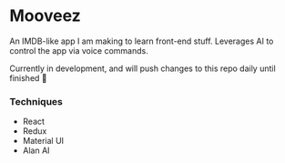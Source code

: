# Mooveez

An IMDB-like app I am making to learn front-end stuff. Leverages AI to control the app via voice commands.

Currently in development, and will push changes to this repo daily until finished 🥂

### Techniques

- React
- Redux
- Material UI
- Alan AI
